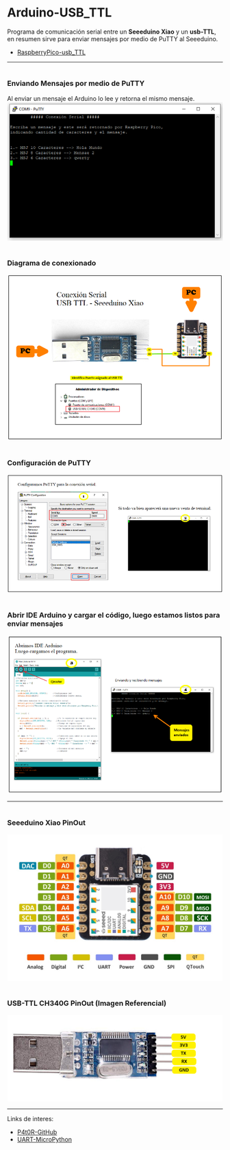 # Arduino-USB_TTL

Programa de comunicación serial entre un **Seeeduino Xiao** y un **usb-TTL**, 
en resumen sirve para enviar mensajes por medio de PuTTY al Seeeduino.

*   [RaspberryPico-usb_TTL](https://github.com/P4t0R/Arduino-USB_TTL/blob/main/Main.ino)
   
----
#
### Enviando Mensajes por medio de PuTTY
Al enviar un mensaje el Arduino lo lee y retorna el mismo mensaje.
![alt text](https://github.com/P4t0R/Arduino-USB_TTL/blob/main/img/img1.PNG?raw=true)

#
### Diagrama de conexionado
![alt text](https://github.com/P4t0R/Arduino-USB_TTL/blob/main/img/img2.PNG?raw=true)

#
### Configuración de PuTTY
![alt text](https://github.com/P4t0R/Arduino-USB_TTL/blob/main/img/img4.PNG?raw=true)

#
### Abrir IDE Arduino y cargar el código, luego estamos listos para enviar mensajes
![alt text](https://github.com/P4t0R/Arduino-USB_TTL/blob/main/img/img3.PNG?raw=true)

----

#
### Seeeduino Xiao PinOut
![alt text](https://github.com/P4t0R/Arduino-USB_TTL/blob/main/img/Seeeduino-XIAO-pinout-1.jpg?raw=true)

#
### USB-TTL CH340G PinOut (Imagen Referencial)
![alt text](https://github.com/P4t0R/Arduino-USB_TTL/blob/main/img/UsbTTL_PinOut.PNG?raw=true)

----

Links de interes: 

* [P4t0R-GitHub](https://github.com/P4t0R)
* [UART-MicroPython](https://docs.micropython.org/en/latest/library/machine.UART.html)
